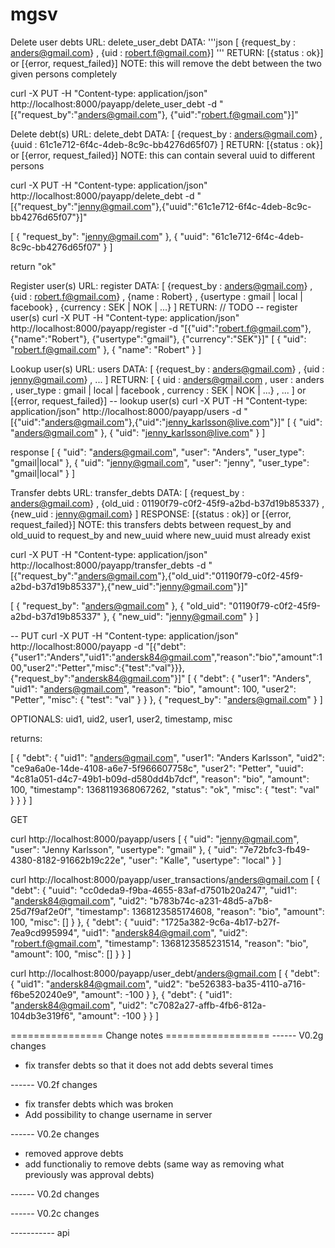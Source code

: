 mgsv
====
Delete user debts
URL:  delete_user_debt
DATA: 
'''json
      [ {request_by : anders@gmail.com}
      , {uid        : robert.f@gmail.com}]
'''
RETURN: [{status : ok}] or [{error, request_failed}]
NOTE: this will remove the debt between the two given persons completely

curl -X PUT -H "Content-type: application/json" http://localhost:8000/payapp/delete_user_debt -d "[{\"request_by\":\"anders@gmail.com\"}, {\"uid\":\"robert.f@gmail.com\"}]"

Delete debt(s)
URL:  delete_debt
DATA: [ {request_by : anders@gmail.com}
      , {uuid       : 61c1e712-6f4c-4deb-8c9c-bb4276d65f07}
	]
RETURN: [{status : ok}] or [{error, request_failed}]
NOTE: this can contain several uuid to different persons

curl -X PUT -H "Content-type: application/json" http://localhost:8000/payapp/delete_debt -d "[{\"request_by\":\"jenny@gmail.com\"},{\"uuid\":\"61c1e712-6f4c-4deb-8c9c-bb4276d65f07\"}]"

[
    {
        "request_by": "jenny@gmail.com"
    },
    {
        "uuid": "61c1e712-6f4c-4deb-8c9c-bb4276d65f07"
    }
]

return "ok"

Register user(s)
URL:  register
DATA: [ {request_by : anders@gmail.com}
      , {uid        : robert.f@gmail.com}
      , {name       : Robert}
      , {usertype   : gmail | local | facebook}
      , {currency   : SEK | NOK | ...}
      ]
RETURN: // TODO
-- register user(s)
curl -X PUT -H "Content-type: application/json" http://localhost:8000/payapp/register -d "[{\"uid\":\"robert.f@gmail.com\"},{\"name\":\"Robert\"}, {\"usertype\":\"gmail\"}, {\"currency\":\"SEK\"}]"
[
    {
        "uid": "robert.f@gmail.com"
    },
    {
        "name": "Robert"
    }
]

Lookup user(s)
URL:  users
DATA: [ {request_by : anders@gmail.com}
      , {uid        : jenny@gmail.com}
      , ...
      ]
RETURN: [ { uid       : anders@gmail.com
	  , user      : anders
	  , user_type : gmail | local | facebook
	  , currency  : SEK | NOK | ...}
	, ...
	] or [{error, request_failed}]
-- lookup user(s)
curl -X PUT -H "Content-type: application/json" http://localhost:8000/payapp/users -d "[{\"uid\":\"anders@gmail.com\"},{\"uid\":\"jenny_karlsson@live.com\"}]"
[
    {
        "uid": "anders@gmail.com"
    },
    {
        "uid": "jenny_karlsson@live.com"
    }
]

response
[
    {
        "uid": "anders@gmail.com",
        "user": "Anders",
        "user_type": "gmail|local"
    },
    {
        "uid": "jenny@gmail.com",
        "user": "jenny",
        "user_type": "gmail|local"
    }
]

Transfer debts
URL:  transfer_debts
DATA: [ {request_by : anders@gmail.com}
      ,	{old_uid    : 01190f79-c0f2-45f9-a2bd-b37d19b85337}
      , {new_uid    : jenny@gmail.com}
      ]
RESPONSE: [{status : ok}] or [{error, request_failed}]
NOTE: this transfers debts between request_by and old_uuid to request_by and new_uuid where new_uuid must already exist

curl -X PUT -H "Content-type: application/json" http://localhost:8000/payapp/transfer_debts -d "[{\"request_by\":\"anders@gmail.com\"},{\"old_uid\":\"01190f79-c0f2-45f9-a2bd-b37d19b85337\"},{\"new_uid\":\"jenny@gmail.com\"}]"

[
    {
        "request_by": "anders@gmail.com"
    },
    {
        "old_uid": "01190f79-c0f2-45f9-a2bd-b37d19b85337"
    },
    {
        "new_uid": "jenny@gmail.com"
    }
]

-- PUT
curl -X PUT -H "Content-type: application/json" http://localhost:8000/payapp -d "[{\"debt\":{\"user1\":\"Anders\",\"uid1\":\"andersk84@gmail.com\",\"reason\":\"bio\",\"amount\":100,\"user2\":\"Petter\",\"misc\":{\"test\":\"val\"}}},{\"request_by\":\"andersk84@gmail.com\"}]"
[
    {
        "debt": {
            "user1": "Anders",
            "uid1": "anders@gmail.com",
            "reason": "bio",
            "amount": 100,
            "user2": "Petter",
            "misc": {
                "test": "val"
            }
        }
    },
    {
        "request_by": "anders@gmail.com"
    }
]

OPTIONALS:
uid1, uid2, user1, user2, timestamp, misc

returns:

[
    {
        "debt": {
            "uid1": "anders@gmail.com",
            "user1": "Anders Karlsson",
            "uid2": "ce9a6a0e-14de-4108-a6e7-5f966607758c",
            "user2": "Petter",
            "uuid": "4c81a051-d4c7-49b1-b09d-d580dd4b7dcf",
            "reason": "bio",
            "amount": 100,
            "timestamp": 1368119368067262,
            "status": "ok",
            "misc": {
                "test": "val"
            }
        }
    }
]

GET

curl http://localhost:8000/payapp/users
[
    {
        "uid": "jenny@gmail.com",
        "user": "Jenny Karlsson",
        "usertype": "gmail"
    },
    {
        "uid": "7e72bfc3-fb49-4380-8182-91662b19c22e",
        "user": "Kalle",
        "usertype": "local"
    }
]


curl http://localhost:8000/payapp/user_transactions/anders@gmail.com
[
    {
        "debt": {
            "uuid": "cc0deda9-f9ba-4655-83af-d7501b20a247",
            "uid1": "andersk84@gmail.com",
            "uid2": "b783b74c-a231-48d5-a7b8-25d7f9af2e0f",
            "timestamp": 1368123585174608,
            "reason": "bio",
            "amount": 100,
            "misc": []
        }
    },
    {
        "debt": {
            "uuid": "1725a382-9c6a-4b17-b27f-7ea9cd995994",
            "uid1": "andersk84@gmail.com",
            "uid2": "robert.f@gmail.com",
            "timestamp": 1368123585231514,
            "reason": "bio",
            "amount": 100,
            "misc": []
        }
    }
]

curl http://localhost:8000/payapp/user_debt/anders@gmail.com
[
    {
        "debt": {
            "uid1": "andersk84@gmail.com",
            "uid2": "be526383-ba35-4110-a716-f6be520240e9",
            "amount": -100
        }
    },
    {
        "debt": {
            "uid1": "andersk84@gmail.com",
            "uid2": "c7082a27-affb-4fb6-812a-104db3e319f6",
            "amount": -100
        }
    }
]


================ Change notes ==================
------ V0.2g changes
- fix transfer debts so that it does not add debts several times

------ V0.2f changes
- fix transfer debts which was broken
- Add possibility to change username in server

------ V0.2e changes
- removed approve debts
- add functionaliy to remove debts (same way as removing what previously was approval debts)


------ V0.2d changes


------ V0.2c changes

----------- api



